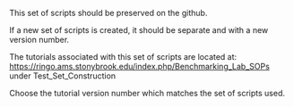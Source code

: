 This set of scripts should be preserved on the github.

If a new set of scripts is created, it should be separate and with a new version number.

The tutorials associated with this set of scripts are located at: https://ringo.ams.stonybrook.edu/index.php/Benchmarking_Lab_SOPs under Test_Set_Construction

Choose the tutorial version number which matches the set of scripts used.
